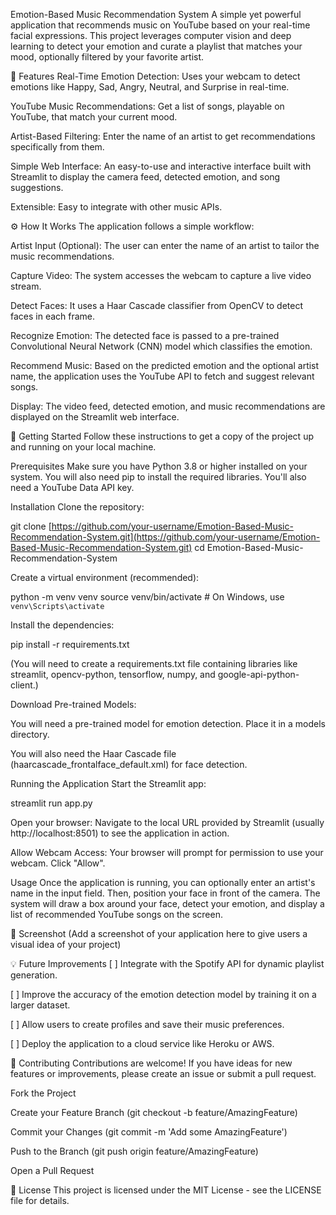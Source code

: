 Emotion-Based Music Recommendation System
A simple yet powerful application that recommends music on YouTube based on your real-time facial expressions. This project leverages computer vision and deep learning to detect your emotion and curate a playlist that matches your mood, optionally filtered by your favorite artist.

🌟 Features
Real-Time Emotion Detection: Uses your webcam to detect emotions like Happy, Sad, Angry, Neutral, and Surprise in real-time.

YouTube Music Recommendations: Get a list of songs, playable on YouTube, that match your current mood.

Artist-Based Filtering: Enter the name of an artist to get recommendations specifically from them.

Simple Web Interface: An easy-to-use and interactive interface built with Streamlit to display the camera feed, detected emotion, and song suggestions.

Extensible: Easy to integrate with other music APIs.

⚙️ How It Works
The application follows a simple workflow:

Artist Input (Optional): The user can enter the name of an artist to tailor the music recommendations.

Capture Video: The system accesses the webcam to capture a live video stream.

Detect Faces: It uses a Haar Cascade classifier from OpenCV to detect faces in each frame.

Recognize Emotion: The detected face is passed to a pre-trained Convolutional Neural Network (CNN) model which classifies the emotion.

Recommend Music: Based on the predicted emotion and the optional artist name, the application uses the YouTube API to fetch and suggest relevant songs.

Display: The video feed, detected emotion, and music recommendations are displayed on the Streamlit web interface.

🚀 Getting Started
Follow these instructions to get a copy of the project up and running on your local machine.

Prerequisites
Make sure you have Python 3.8 or higher installed on your system. You will also need pip to install the required libraries. You'll also need a YouTube Data API key.

Installation
Clone the repository:

git clone [https://github.com/your-username/Emotion-Based-Music-Recommendation-System.git](https://github.com/your-username/Emotion-Based-Music-Recommendation-System.git)
cd Emotion-Based-Music-Recommendation-System

Create a virtual environment (recommended):

python -m venv venv
source venv/bin/activate  # On Windows, use `venv\Scripts\activate`

Install the dependencies:

pip install -r requirements.txt

(You will need to create a requirements.txt file containing libraries like streamlit, opencv-python, tensorflow, numpy, and google-api-python-client.)

Download Pre-trained Models:

You will need a pre-trained model for emotion detection. Place it in a models directory.

You will also need the Haar Cascade file (haarcascade_frontalface_default.xml) for face detection.

Running the Application
Start the Streamlit app:

streamlit run app.py

Open your browser:
Navigate to the local URL provided by Streamlit (usually http://localhost:8501) to see the application in action.

Allow Webcam Access:
Your browser will prompt for permission to use your webcam. Click "Allow".

Usage
Once the application is running, you can optionally enter an artist's name in the input field. Then, position your face in front of the camera. The system will draw a box around your face, detect your emotion, and display a list of recommended YouTube songs on the screen.

📸 Screenshot
(Add a screenshot of your application here to give users a visual idea of your project)

💡 Future Improvements
[ ] Integrate with the Spotify API for dynamic playlist generation.

[ ] Improve the accuracy of the emotion detection model by training it on a larger dataset.

[ ] Allow users to create profiles and save their music preferences.

[ ] Deploy the application to a cloud service like Heroku or AWS.

🤝 Contributing
Contributions are welcome! If you have ideas for new features or improvements, please create an issue or submit a pull request.

Fork the Project

Create your Feature Branch (git checkout -b feature/AmazingFeature)

Commit your Changes (git commit -m 'Add some AmazingFeature')

Push to the Branch (git push origin feature/AmazingFeature)

Open a Pull Request

📄 License
This project is licensed under the MIT License - see the LICENSE file for details.
